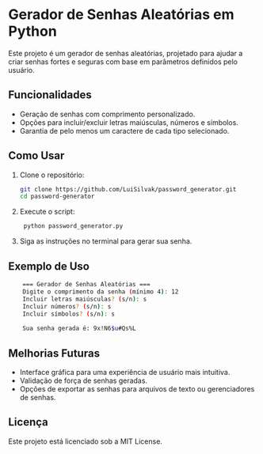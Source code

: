 # Gerador de Senhas Aleatórias em Python

Este projeto é um gerador de senhas aleatórias, projetado para ajudar a criar senhas fortes e seguras com base em parâmetros definidos pelo usuário.

## Funcionalidades

- Geração de senhas com comprimento personalizado.
- Opções para incluir/excluir letras maiúsculas, números e símbolos.
- Garantia de pelo menos um caractere de cada tipo selecionado.

## Como Usar

1. Clone o repositório:

   ```bash
   git clone https://github.com/LuiSilvak/password_generator.git
   cd password-generator

2. Execute o script:

    ```bash
     python password_generator.py
    ```
3. Siga as instruções no terminal para gerar sua senha.


## Exemplo de Uso

  ```bash
      === Gerador de Senhas Aleatórias ===
      Digite o comprimento da senha (mínimo 4): 12
      Incluir letras maiúsculas? (s/n): s
      Incluir números? (s/n): s
      Incluir símbolos? (s/n): s
      
      Sua senha gerada é: 9x!N6$u#Qs%L
  ```

## Melhorias Futuras
- Interface gráfica para uma experiência de usuário mais intuitiva.
- Validação de força de senhas geradas.
- Opções de exportar as senhas para arquivos de texto ou gerenciadores de senhas.

## Licença
Este projeto está licenciado sob a MIT License.


